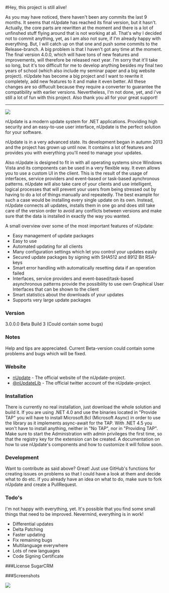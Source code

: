 #Hey, this project is still alive!

As you may have noticed, there haven't been any commits the last 9 months. It seems that nUpdate has reached its final version, but it hasn't. Actually, the core parts are rewritten at the moment and there is a lot of unfinshed stuff flying around that is not working at all. That's why I decided not to commit anything, yet, as I am also not sure, if I'm already happy with everything. But, I will catch up on that one and push some commits to the Release-branch.
A big problem is that I haven't got any time at the moment. The final version 4.0.0, which will have tons of new features and improvements, will therefore be released next year. I'm sorry that it'll take so long, but it's too difficult for me to develop anything besides my final two years of school (which also include my seminar paper and a big website project). nUpdate has become a big project and I want to rewrite it completely, add new features to it and make it even better. All these changes are so diffucult because they require a converter to guarantee the compatibility with earlier versions.
Nevertheless, I'm not done, yet, and i've still a lot of fun with this project. Also thank you all for your great support!

---

![](http://www.nupdate.net/titlelogo.png)

nUpdate is a modern update system for .NET applications.
Providing high security and an easy-to-use user interface, nUpdate is the perfect solution for your software.

nUpdate is in a very advanced state. Its development began in autumn 2013 and the project has grown up until now. It contains a lot of features and provides you with everything you'll need to manage your updates.

Also nUpdate is designed to fit in with all operating systems since Windows Vista and its components can be used in a very flexible way. It even allows you to use a custom UI in the client. This is the result of the usage of interfaces, service providers and event-based or task-based aynchronous patterns. nUpdate will also take care of your clients and use intelligent, logical processes that will prevent your users from being stressed out by having to do a lot of things manually and repeatedly. The best example for such a case would be installing every single update on its own. Instead, nUpdate connects all updates, installs them in one go and does still take care of the version order to avoid any conflicts between versions and make sure that the data is installed in exactly the way you wanted.

A small overview over some of the most important features of nUpdate:

- Easy management of update packages
- Easy to use
- Automated updating for all clients
- Many configuration settings which let you control your updates easily
- Secured update packages by signing with SHA512 and 8912 Bit RSA-keys
- Smart error handling with automatically resetting data if an operation failed
- Interfaces, service providers and event-based/task-based asynchronous patterns provide the possibility to use own Graphical User Interfaces that can be shown to the client
- Smart statistics about the downloads of your updates
- Supports very large update packages
 
### Version
3.0.0.0 Beta Build 3 (Could contain some bugs)

### Notes
Help and tips are appreciated. Current Beta-version could contain some problems and bugs which will be fixed.

### Website
* [nUpdate] - The official website of the nUpdate-project.
* [@nUpdateLib] - The official twitter account of the nUpdate-project.

### Installation

There is currently no real installation, just download the whole solution and build it. If you are using .NET 4.0 and use the binaries located in "Provide TAP" you will have to install Microsoft.Bcl (Microsoft Async) in order to use the library as it implements async-await for the TAP. With .NET 4.5 you won't have to install anything, neither in "No TAP", nor in "Providing TAP". Make sure to start the Administration with admin privileges the first time, so that the registry key for the extension can be created.
A documentation on how to use nUpdate's components and how to customize it will follow soon.

### Development

Want to contribute as said above? Great!
Just use GitHub's functions for creating issues on problems so that I could have a look at them and decide what to do etc. If you already have an idea on what to do, make sure to fork nUpdate and create a PullRequest.

### Todo's
I'm not happy with everything, yet. It's possible that you find some small things that need to be improved. Nevermind, everything is in work!

- Differential updates
- Delta Patching
- Faster updating
- Fix remaining bugs
- Multilanguage everywhere
- Lots of new languages
- Code Signing Certificate

###License
SugarCRM

[nUpdate]:http://www.nupdate.net/
[@nUpdateLib]:http://twitter.com/nUpdateLib

###Screenshots

![](http://www.trade-programming.de/pixelkram/uocdslqkfj.png)
